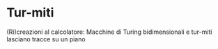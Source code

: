 # Tur-miti
(Ri)creazioni al calcolatore: Macchine di Turing bidimensionali e tur-miti lasciano tracce su un piano 

